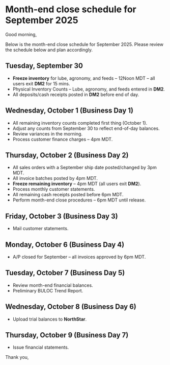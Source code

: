 # __**Month-end close schedule for September 2025**__

Good morning,

Below is the month-end close schedule for September 2025. Please review the schedule below and plan accordingly.

## **Tuesday, September 30**

- __Freeze inventory__ for lube, agronomy, and feeds – 12Noon MDT – all users exit **DM2** for 15 mins.
- Physical Inventory Counts – Lube, agronomy, and feeds entered in **DM2**.
- All deposits/cash receipts posted in **DM2** before end of day.

## **Wednesday, October 1 (Business Day 1)**

- All remaining inventory counts completed first thing (October 1).
- Adjust any counts from September 30 to reflect end-of-day balances.
- Review variances in the morning.
- Process customer finance charges – 4pm MDT.

## **Thursday, October 2 (Business Day 2)**

- All sales orders with a September ship date posted/changed by 3pm MDT.
- All invoice batches posted by 4pm MDT.
- __Freeze remaining inventory__ – 4pm MDT (all users exit **DM2**).
- Process monthly customer statements.
- All remaining cash receipts posted before 6pm MDT.
- Perform month-end close procedures – 6pm MDT until release.

## **Friday, October 3 (Business Day 3)**
- Mail customer statements.

## **Monday, October 6 (Business Day 4)**
- A/P closed for September – all invoices approved by 6pm MDT.

## **Tuesday, October 7 (Business Day 5)**
- Review month-end financial balances.
- Preliminary BULOC Trend Report.

## **Wednesday, October 8 (Business Day 6)**
- Upload trial balances to **NorthStar**.

## **Thursday, October 9 (Business Day 7)**
- Issue financial statements.

Thank you,
